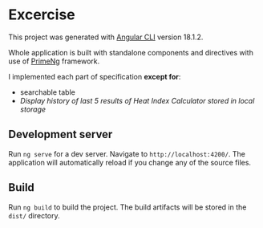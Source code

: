 # Excercise

This project was generated with [Angular CLI](https://github.com/angular/angular-cli) version 18.1.2.

Whole application is built with standalone components and directives with use of [PrimeNg](https://primeng.org/) framework.

I implemented each part of specification **except for**:
- searchable table
- *Display history of last 5 results of Heat Index Calculator stored in local storage*

## Development server

Run `ng serve` for a dev server. Navigate to `http://localhost:4200/`. The application will automatically reload if you change any of the source files.


## Build

Run `ng build` to build the project. The build artifacts will be stored in the `dist/` directory.
